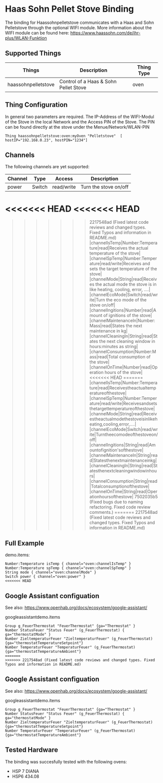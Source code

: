 # Haas Sohn Pellet Stove Binding

The binding for Haassohnpelletstove communicates with a Haas and Sohn Pelletstove through the optional
WIFI module. More information about the WIFI module can be found here: https://www.haassohn.com/de/ihr-plus/WLAN-Funktion

## Supported Things

| Things | Description  | Thing Type |
|--------|--------------|------------|
| haassohnpelletstove | Control of a Haas & Sohn Pellet Stove| oven|


## Thing Configuration

In general two parameters are required. The IP-Address of the WIFI-Modul of the Stove in the local Network and the Access PIN of the Stove.
The PIN can be found directly at the stove under the Menue/Network/WLAN-PIN

```
Thing haassohnpelletstove:oven:myOven "Pelletstove"  [ hostIP="192.168.0.23", hostPIN="1234"]
```

## Channels

The following channels are yet supported:


| Channel | Type  | Access| Description|
|---------|-------|-------|------------|
| power| Switch | read/write|Turn the stove on/off|
<<<<<<< HEAD
<<<<<<< HEAD
=======
>>>>>>> 2217548ad (Fixed latest code reviews and changed types. Fixed Typos and information in README.md)
|channelIsTemp|Number:Temperature|read|Receives the actual temperature of the stove|
|channelSpTemp|Number:Temperature|read/write|Receives and sets the target temperature of the stove|
|channelMode|String|read|Receives the actual mode the stove is in like heating, cooling, error, ....|
|channelEcoMode|Switch|read/write|Turn the eco mode of the stove on/off|
|channelIngitions|Number|read|Amount of ignitions of the stove|
|channelMaintenanceIn|Number:Mass|read|States the next maintenance in kg|
|channelCleaningIn|String|read|States the next cleaning window in hours:minutes as string|
|channelConsumption|Number:Mass|read|Total consumption of the stove|
|channelOnTime|Number|read|Operation hours of the stove|
<<<<<<< HEAD
=======
|channelIsTemp|Number:Temperature|read|Receivestheactualtemperatureofthestove|
|channelSpTemp|Number:Temperature|read/write|Receivesandsetsthetargettemperatureofthestove|
|channelMode|String|read|Receivestheactualmodethestoveisinlikeheating,cooling,error,....|
|channelEcoMode|Switch|read/write|Turntheecomodeofthestoveon/off|
|channelIngitions|String|read|Amountofignition'softhestove|
|channelMaintenanceIn|String|read|Statesthenextmaintenanceinkg|
|channelCleaningIn|String|read|Statesthenextcleaningwindowinhours|
|channelConsumption|String|read|Totalconsumptionofthestove|
|channelOnTime|String|read|Operationhoursofthestove|
>>>>>>> 7502035b5 (Fixed bugs due to naming refactoring. Fixed code review comments.)
=======
>>>>>>> 2217548ad (Fixed latest code reviews and changed types. Fixed Typos and information in README.md)

## Full Example

demo.items:

```
Number:Temperature isTemp { channel="oven:channelIsTemp" }
Number:Temperature spTemp { channel="oven:channelSpTemp" }
String mode { channel="oven:channelMode" }
Switch power { channel="oven:power" }
<<<<<<< HEAD
```

## Google Assistant configuation

See also: https://www.openhab.org/docs/ecosystem/google-assistant/

googleassistantdemo.items
```
Group g_FeuerThermostat "FeuerThermostat" {ga="Thermostat" }
Number StatusFeuer "Status Feuer" (g_FeuerThermostat) { ga="thermostatMode" }
Number ZieltemperaturFeuer "ZieltemperaturFeuer" (g_FeuerThermostat) {ga="thermostatTemperatureSetpoint"}
Number TemperaturFeuer "TemperaturFeuer" (g_FeuerThermostat) {ga="thermostatTemperatureAmbient"}
=======
>>>>>>> 2217548ad (Fixed latest code reviews and changed types. Fixed Typos and information in README.md)
```

## Google Assistant configuation
See also: https://www.openhab.org/docs/ecosystem/google-assistant/

googleassistantdemo.items
```
Group g_FeuerThermostat "FeuerThermostat" {ga="Thermostat" }
Number StatusFeuer "Status Feuer" (g_FeuerThermostat) { ga="thermostatMode" }
Number ZieltemperaturFeuer "ZieltemperaturFeuer" (g_FeuerThermostat) {ga="thermostatTemperatureSetpoint"}
Number TemperaturFeuer "TemperaturFeuer" (g_FeuerThermostat) {ga="thermostatTemperatureAmbient"}
```

## Tested Hardware

The binding was succesfully tested with the following ovens:

- HSP 7 DIANA
- HSP6 434.08
